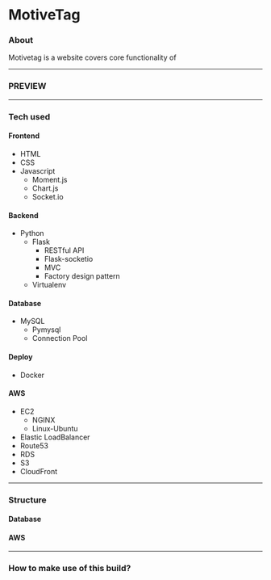 # MotiveTag

### About
Motivetag is a website covers core functionality of 

---

### PREVIEW

---
### Tech used 
#### Frontend
* HTML
* CSS
* Javascript
    * Moment.js
    * Chart.js
    * Socket.io

#### Backend
* Python
    * Flask
        * RESTful API
        * Flask-socketio
        * MVC
        * Factory design pattern
    * Virtualenv

#### Database
* MySQL
    * Pymysql
    * Connection Pool
#### Deploy
* Docker
#### AWS
* EC2
    * NGINX
    * Linux-Ubuntu
* Elastic LoadBalancer
* Route53
* RDS
* S3
* CloudFront

---



### Structure


#### Database

#### AWS

---





### How to make use of this build?

